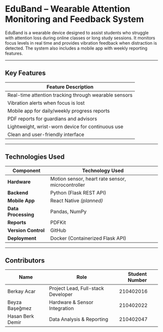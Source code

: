 #  EduBand – Wearable Attention Monitoring and Feedback System

EduBand is a wearable device designed to assist students who struggle with attention loss during online classes or long study sessions. It monitors focus levels in real time and provides vibration feedback when distraction is detected. The system also includes a mobile app with weekly reporting features.

---

##  Key Features

| Feature Description                                      |
|----------------------------------------------------------|
|  Real-time attention tracking through wearable sensors |
|  Vibration alerts when focus is lost                   |
|  Mobile app for daily/weekly progress reports          |
|  PDF reports for guardians and advisors                |
|  Lightweight, wrist-worn device for continuous use     |
|  Clean and user-friendly interface                   |

---

##  Technologies Used

| Component          | Technology Used                    |
|--------------------|------------------------------------|
| **Hardware**        | Motion sensor, heart rate sensor, microcontroller |
| **Backend**         | Python (Flask REST API)            |
| **Mobile App**      | React Native *(planned)*           |
| **Data Processing** | Pandas, NumPy                      |
| **Reports**         | PDFKit                             |
| **Version Control** | GitHub                             |
| **Deployment**      | Docker (Containerized Flask API)  |

---

##  Contributors

| Name              | Role                              | Student Number |
|------------------|-----------------------------------|----------------|
| Berkay Acar      | Project Lead, Full-stack Developer| 210402016      |
| Beyza Başeğmez   | Hardware & Sensor Integration     | 210402022      |
| Hasan Berk Demir | Data Analysis & Reporting         | 210402047      |

